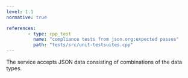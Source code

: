 ```yaml
---
level: 1.1
normative: true

references:
        - type: cpp_test
          name: "compliance tests from json.org:expected passes"
          path: "tests/src/unit-testsuites.cpp"
---
```


The service accepts JSON data consisting of combinations of the data types.